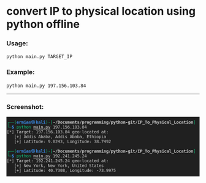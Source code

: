 # convert IP to physical location using python offline

### Usage: 

```
python main.py TARGET_IP
```

### Example:

```
python main.py 197.156.103.84
```
___

### Screenshot:

<img src="screenshot.png">
